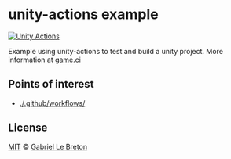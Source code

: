 # unity-actions example

[![Unity Actions](https://github.com/game-ci/unity-actions-example/actions/workflows/main.yml/badge.svg)](https://github.com/game-ci/unity-actions-example/actions/workflows/main.yml)

Example using unity-actions to test and build a unity project. More information at [game.ci](https://game.ci/)

## Points of interest

* [./.github/workflows/](./.github/workflows)

## License

[MIT](LICENSE.md) © [Gabriel Le Breton](https://gableroux.com)

